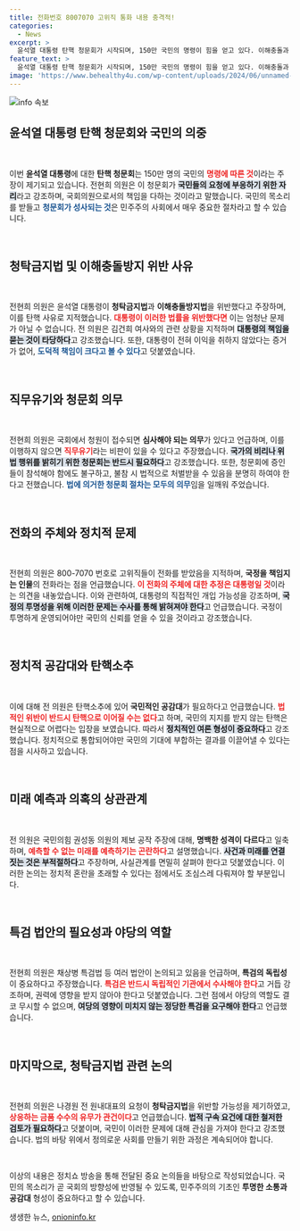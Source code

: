 ```yaml
---
title: 전화번호 8007070 고위직 통화 내용 충격적!
categories:
  - News
excerpt: >
  윤석열 대통령 탄핵 청문회가 시작되며, 150만 국민의 명령이 힘을 얻고 있다. 이해충돌과 직권남용 등 명확한 사유로 진행되는 이번 청문회는 법적 논란과 정치적 긴장을 더욱 고조시키고 있다. 과연 국회는 국민의 목소리를 반영할 수 있을까?
feature_text: >
  윤석열 대통령 탄핵 청문회가 시작되며, 150만 국민의 명령이 힘을 얻고 있다. 이해충돌과 직권남용 등 명확한 사유로 진행되는 이번 청문회는 법적 논란과 정치적 긴장을 더욱 고조시키고 있다. 과연 국회는 국민의 목소리를 반영할 수 있을까?
image: 'https://www.behealthy4u.com/wp-content/uploads/2024/06/unnamed-file.png'
---
```


<p><img src="https://www.behealthy4u.com/wp-content/uploads/2024/06/unnamed-file.png" alt="info 속보" /></p>

<h2 data-ke-size="size26">윤석열 대통령 탄핵 청문회와 국민의 의중</h2>

<p data-ke-size="size16">&nbsp;</p>

<p>이번 <b>윤석열 대통령</b>에 대한 <b>탄핵 청문회</b>는 150만 명의 국민의 <b><span style="color: #ee2323;">명령에 따른 것</span></b>이라는 주장이 제기되고 있습니다. 전현희 의원은 이 청문회가 <b><span style="background-color: #21538527;">국민들의 요청에 부응하기 위한 자리</span></b>라고 강조하며, 국회의원으로서의 책임을 다하는 것이라고 말했습니다. 국민의 목소리를 받들고 <b><span style="color: #1a5490;">청문회가 성사되는 것</span></b>은 민주주의 사회에서 매우 중요한 절차라고 할 수 있습니다. </p>

<p data-ke-size="size16">&nbsp;</p>

<h2 data-ke-size="size26">청탁금지법 및 이해충돌방지 위반 사유</h2>

<p data-ke-size="size16">&nbsp;</p>

<p>전현희 의원은 윤석열 대통령이 <b>청탁금지법</b>과 <b>이해충돌방지법</b>을 위반했다고 주장하며, 이를 탄핵 사유로 지적했습니다. <b><span style="color: #ee2323;">대통령이 이러한 법률을 위반했다면</span></b> 이는 엄청난 문제가 아닐 수 없습니다. 전 의원은 김건희 여사와의 관련 상황을 지적하며 <b><span style="background-color: #21538527;">대통령의 책임을 묻는 것이 타당하다</span></b>고 강조했습니다. 또한, 대통령이 전혀 이익을 취하지 않았다는 증거가 없어, <b><span style="color: #1a5490;">도덕적 책임이 크다고 볼 수 있다</span></b>고 덧붙였습니다. </p>

<p data-ke-size="size16">&nbsp;</p>

<h2 data-ke-size="size26">직무유기와 청문회 의무</h2>

<p data-ke-size="size16">&nbsp;</p>

<p>전현희 의원은 국회에서 청원이 접수되면 <b>심사해야 되는 의무</b>가 있다고 언급하며, 이를 이행하지 않으면 <b><span style="color: #ee2323;">직무유기</span></b>라는 비판이 있을 수 있다고 주장했습니다. <b><span style="background-color: #21538527;">국가의 비리나 위법 행위를 밝히기 위한 청문회는 반드시 필요하다</span></b>고 강조했습니다. 또한, 청문회에 증인들이 참석해야 함에도 불구하고, 불참 시 법적으로 처벌받을 수 있음을 분명히 하여야 한다고 전했습니다. <b><span style="color: #1a5490;">법에 의거한 청문회 절차는 모두의 의무</span></b>임을 일깨워 주었습니다.</p>

<p data-ke-size="size16">&nbsp;</p>

<h2 data-ke-size="size26">전화의 주체와 정치적 문제</h2>

<p data-ke-size="size16">&nbsp;</p>

<p>전현희 의원은 800-7070 번호로 고위직들이 전화를 받았음을 지적하며, <b>국정을 책임지는 인물</b>의 전화라는 점을 언급했습니다. <b><span style="color: #ee2323;">이 전화의 주체에 대한 추정은 대통령일 것</span></b>이라는 의견을 내놓았습니다. 이와 관련하여, 대통령의 직접적인 개입 가능성을 강조하며, <b><span style="background-color: #21538527;">국정의 투명성을 위해 이러한 문제는 수사를 통해 밝혀져야 한다</span></b>고 언급했습니다. 국정이 투명하게 운영되어야만 국민의 신뢰를 얻을 수 있을 것이라고 강조했습니다.</p>

<p data-ke-size="size16">&nbsp;</p>

<h2 data-ke-size="size26">정치적 공감대와 탄핵소추</h2>

<p data-ke-size="size16">&nbsp;</p>

<p>이에 대해 전 의원은 탄핵소추에 있어 <b>국민적인 공감대</b>가 필요하다고 언급했습니다. <b><span style="color: #ee2323;">법적인 위반이 반드시 탄핵으로 이어질 수는 없다</span></b>고 하며, 국민의 지지를 받지 않는 탄핵은 현실적으로 어렵다는 입장을 보였습니다. 따라서 <b><span style="background-color: #21538527;">정치적인 여론 형성이 중요하다</span></b>고 강조했습니다. 정치적으로 통합되어야만 국민의 기대에 부합하는 결과를 이끌어낼 수 있다는 점을 시사하고 있습니다.</p>

<p data-ke-size="size16">&nbsp;</p>

<h2 data-ke-size="size26">미래 예측과 의혹의 상관관계</h2>

<p data-ke-size="size16">&nbsp;</p>

<p>전 의원은 국민의힘 권성동 의원의 제보 공작 주장에 대해, <b>명백한 성격이 다르다</b>고 일축하며, <b><span style="color: #ee2323;">예측할 수 없는 미래를 예측하기는 곤란하다</span></b>고 설명했습니다. <b><span style="background-color: #21538527;">사건과 미래를 연결짓는 것은 부적절하다</span></b>고 주장하며, 사실관계를 면밀히 살펴야 한다고 덧붙였습니다. 이러한 논의는 정치적 혼란을 초래할 수 있다는 점에서도 조심스레 다뤄져야 할 부분입니다.</p>

<p data-ke-size="size16">&nbsp;</p>

<h2 data-ke-size="size26">특검 법안의 필요성과 야당의 역할</h2>

<p data-ke-size="size16">&nbsp;</p>

<p>전현희 의원은 채상병 특검법 등 여러 법안이 논의되고 있음을 언급하며, <b>특검의 독립성</b>이 중요하다고 주장했습니다. <b><span style="color: #ee2323;">특검은 반드시 독립적인 기관에서 수사해야 한다</span></b>고 거듭 강조하며, 권력에 영향을 받지 않아야 한다고 덧붙였습니다. 그런 점에서 야당의 역할도 결코 무시할 수 없으며, <b><span style="background-color: #21538527;">여당의 영향이 미치지 않는 정당한 특검을 요구해야 한다</span></b>고 언급했습니다.</p>

<p data-ke-size="size16">&nbsp;</p>

<h2 data-ke-size="size26">마지막으로, 청탁금지법 관련 논의</h2>

<p data-ke-size="size16">&nbsp;</p>

<p>전현희 의원은 나경원 전 원내대표의 요청이 <b>청탁금지법</b>을 위반할 가능성을 제기하였고, <b><span style="color: #ee2323;">상응하는 금품 수수의 유무가 관건이다</span></b>고 언급했습니다. <b><span style="background-color: #21538527;">법적 구속 요건에 대한 철저한 검토가 필요하다</span></b>고 덧붙이며, 국민이 이러한 문제에 대해 관심을 가져야 한다고 강조했습니다. 법의 바탕 위에서 정의로운 사회를 만들기 위한 과정은 계속되어야 합니다.</p>

<p data-ke-size="size16">&nbsp;</p>

<p>이상의 내용은 정치쇼 방송을 통해 전달된 중요 논의들을 바탕으로 작성되었습니다. 국민의 목소리가 곧 국회의 방향성에 반영될 수 있도록, 민주주의의 기초인 <b>투명한 소통과 공감대</b> 형성이 중요하다고 할 수 있습니다.</p>
생생한 뉴스, <a href="https://onioninfo.kr" rel="dofollow">onioninfo.kr</a>


